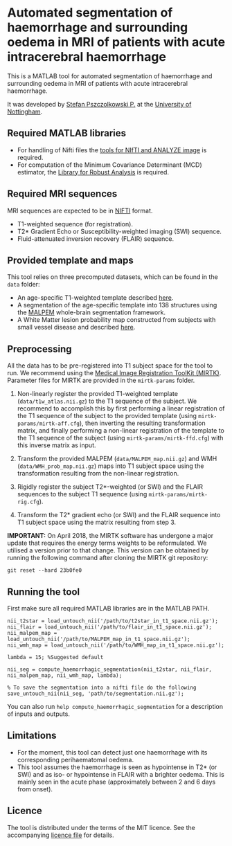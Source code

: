 Automated segmentation of haemorrhage and surrounding oedema in MRI of patients with acute intracerebral haemorrhage
====================================================================================================================

This is a MATLAB tool for automated segmentation of haemorrhage and surrounding oedema in MRI of patients with acute intracerebral haemorrhage.

It was developed by [Stefan Pszczolkowski P.](http://stefanpsz.github.io) at the [University of Nottingham](http://www.nottingham.ac.uk).


Required MATLAB libraries
-------------------------

- For handling of Nifti files the [tools for NIfTI and ANALYZE image](https://www.mathworks.com/matlabcentral/fileexchange/8797-tools-for-nifti-and-analyze-image)
is required.
- For computation of the Minimum Covariance Determinant (MCD) estimator, the [Library for Robust Analysis](https://wis.kuleuven.be/stat/robust/LIBRA)
is required.


Required MRI sequences
----------------------

MRI sequences are expected to be in [NIFTI](https://nifti.nimh.nih.gov/) format.

- T1-weighted sequence (for registration).
- T2* Gradient Echo or Susceptibility-weighted imaging (SWI) sequence.
- Fluid-attenuated inversion recovery (FLAIR) sequence.


Provided template and maps
--------------------------

This tool relies on three precomputed datasets, which can be found in the `data` folder:

- An age-specific T1-weighted template described [here](https://www.ncbi.nlm.nih.gov/pmc/articles/PMC3376197/).
- A segmentation of the age-specific template into 138 structures using the [MALPEM](https://github.com/ledigchr/MALPEM) whole-brain segmentation 
framework.
- A White Matter lesion probability map constructed from subjects with small vessel disease and described 
[here](https://link.springer.com/chapter/10.1007/978-3-319-24553-9_64).


Preprocessing
-------------

All the data has to be pre-registered into T1 subject space for the tool to run. We recommend using the [Medical Image Registration ToolKit (MIRTK)](https://github.com/BioMedIA/MIRTK). Parameter files for MIRTK are provided in the `mirtk-params` folder.

1. Non-linearly register the provided T1-weighted template (`data/t1w_atlas.nii.gz`) to the T1 sequence of the subject. We recommend to accomplish this 
by first performing a linear registration of the T1 sequence of the subject to the provided template (using `mirtk-params/mirtk-aff.cfg`), then inverting 
the resulting transformation matrix, and finally performing a non-linear registration of the template to the T1 sequence of the subject (using 
`mirtk-params/mirtk-ffd.cfg`) with this inverse matrix as input.

2. Transform the provided MALPEM (`data/MALPEM_map.nii.gz`) and WMH (`data/WMH_prob_map.nii.gz`) maps into T1 subject space using the transformation 
resulting from the non-linear registration.

3. Rigidly register the subject T2*-weighted (or SWI) and the FLAIR sequences to the subject T1 sequence (using `mirtk-params/mirtk-rig.cfg`).

4. Transform the T2* gradient echo (or SWI) and the FLAIR sequence into T1 subject space using the matrix resulting from step 3.


**IMPORTANT:** On April 2018, the MIRTK software has undergone a major update that requires the energy terms weights to be reformulated. We utilised a 
version prior to that change. This version can be obtained by running the following command after cloning the MIRTK git repository:

```
git reset --hard 23b0fe0
```


Running the tool
----------------

First make sure all required MATLAB libraries are in the MATLAB PATH.

```
nii_t2star = load_untouch_nii('/path/to/t2star_in_t1_space.nii.gz');
nii_flair = load_untouch_nii('/path/to/flair_in_t1_space.nii.gz');
nii_malpem_map = load_untouch_nii('/path/to/MALPEM_map_in_t1_space.nii.gz');
nii_wmh_map = load_untouch_nii('/path/to/WMH_map_in_t1_space.nii.gz');

lambda = 15; %Suggested default

nii_seg = compute_haemorrhagic_segmentation(nii_t2star, nii_flair, nii_malpem_map, nii_wmh_map, lambda);

% To save the segmentation into a nifti file do the following
save_untouch_nii(nii_seg, 'path/to/segmentation.nii.gz');
```

You can also run `help compute_haemorrhagic_segmentation` for a description of inputs and outputs.


Limitations
-----------

- For the moment, this tool can detect just one haemorrhage with its corresponding perihaematomal oedema.
- This tool assumes the haemorrhage is seen as hypointense in T2* (or SWI) and as iso- or hypointense in FLAIR with a brighter oedema. This is mainly seen in
the acute phase (approximately between 2 and 6 days from onset).


Licence
-------

The tool is distributed under the terms of the MIT licence. See the accompanying [licence file](LICENCE.txt) for details. 
